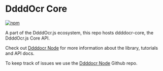 # DdddOcr Core

[![npm](https://img.shields.io/npm/v/ddddocr-core.svg)](https://www.npmjs.com/package/ddddocr-core)

A part of the DdddOcr.js ecosystem, this repo hosts ddddocr-core, the DdddOcr.js Core API.

Check out [Ddddocr Node](https://rhy3h.github.io/ddddocr-node/) for more information about the library, tutorials and API docs.

To keep track of issues we use the [Ddddocr Node](https://github.com/rhy3h/ddddocr-node/) Github repo.